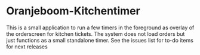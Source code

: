 # Oranjeboom-Kitchentimer
This is a small application to run a few timers in the foreground as overlay of the orderscreen for kitchen tickets. The system does not load orders but just functions as a small standalone timer.
See the issues list for to-do items for next releases
